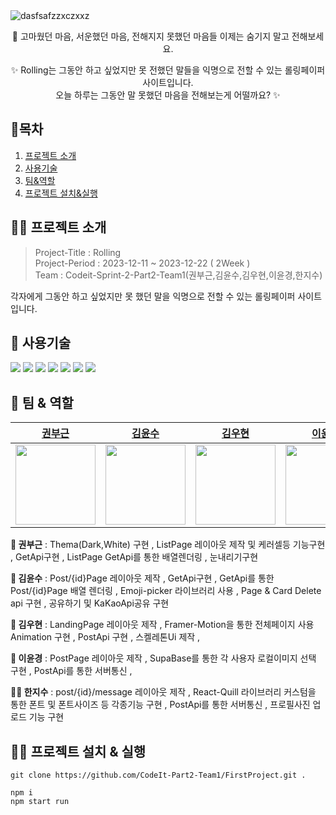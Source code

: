 <img alt="dasfsafzzxczxxz" src="https://github.com/CodeIt-Part2-Team1/FirstProject/assets/124851297/5aaefcdf-a474-4c88-a7db-87e46a6a0a1f">
<p align="center">💌 고마웠던 마음, 서운했던 마음, 전해지지 못했던 마음들 이제는 숨기지 말고 전해보세요.</p> 
<p align="center" color="#ccc">✨ Rolling는 그동안 하고 싶었지만 못 전했던 말들을 익명으로 전할 수 있는 롤링페이퍼 사이트입니다. <br/> 오늘 하루는 그동안 말 못했던 마음을 전해보는게 어떨까요? ✨</p> 

## 📘목차

1. [프로젝트 소개](#프로젝트-소개)
2. [사용기술](#사용기술)
3. [팀&역할](#팀--역할)
4. [프로젝트 설치&실행](#프로젝트-설치--실행)

## 🧑‍💻 프로젝트 소개
> Project-Title : Rolling   
> Project-Period : 2023-12-11 ~ 2023-12-22 ( 2Week )    
> Team : Codeit-Sprint-2-Part2-Team1(권부근,김윤수,김우현,이윤경,한지수)   

각자에게 그동안 하고 싶었지만 못 했던 말을 익명으로 전할 수 있는 롤링페이퍼 사이트입니다.    

## 🔎 사용기술  
<img src="https://img.shields.io/badge/react-61DAFB?style=for-the-badge&logo=react&logoColor=white">
<img src="https://img.shields.io/badge/reactRouter-CA4245?style=for-the-badge&logo=reactrouter&logoColor=white">
<img src="https://img.shields.io/badge/styledComponents-DB7093?style=for-the-badge&logo=styledcomponents&logoColor=white">
<img src="https://img.shields.io/badge/framerMotion-0055FF?style=for-the-badge&logo=framer&logoColor=white">
<img src="https://img.shields.io/badge/reactQuill-A6A9AA?style=for-the-badge&logo=react&logoColor=white">
<img src="https://img.shields.io/badge/emojiPickerReact-ECD53F?style=for-the-badge&logo=react&logoColor=white">
<img src="https://img.shields.io/badge/supabase-3FCF8E?style=for-the-badge&logo=supabase&logoColor=white">


## 👥 팀 & 역할
|[권부근](https://github.com/guen9310)|[김윤수](https://github.com/yunsusu)|[김우현](https://github.com/rladngus133)|[이윤경](https://github.com/Yoon-kyungLee)|[한지수](https://github.com/JIS0098)|
|------|------|------|------|------|
|<img src="https://github.com/CodeIt-Part2-Team1/FirstProject/assets/124851297/2bda01a7-48dd-4097-b0f7-5e3bf3f1f473" width="128" height="128">|<img src="https://github.com/CodeIt-Part2-Team1/FirstProject/assets/124851297/4fd7a5fb-fa4c-4d95-9467-a2d2a5e039d1" width="128" height="128">|<img src="https://cdnimage.dailian.co.kr/news/201402/news_1391494701_419313_m_1.jpg" width="128" height="128">|<img src="https://github.com/CodeIt-Part2-Team1/FirstProject/assets/124851297/d9ce5b9e-49bb-479c-87c1-90497e35f9f5" width="128" height="128">|<img src="https://coinpan.com/files/attach/images/198/429/492/210/12ceae7a20597f3d7f920a7aef65df5b.jpg" width="128" height="128">|

**👦 권부근** : Thema(Dark,White) 구현 , ListPage 레이아웃 제작 및 케러셀등 기능구현 , GetApi구현 , ListPage GetApi를 통한 배열렌더링 , 눈내리기구현   
   
**🧑 김윤수** : Post/{id}Page 레이아웃 제작 , GetApi구현 , GetApi를 통한 Post/{id}Page 배열 렌더링 , Emoji-picker 라이브러리 사용 , Page & Card Delete api 구현 , 공유하기 및 KaKaoApi공유 구현   
   
**👨 김우현** : LandingPage 레이아웃 제작 , Framer-Motion을 통한 전체페이지 사용 Animation 구현 , PostApi 구현 , 스켈레톤Ui 제작 ,   
   
**👧 이윤경** : PostPage 레이아웃 제작 , SupaBase를 통한 각 사용자 로컬이미지 선택 구현 , PostApi를 통한 서버통신 ,   
   
**👩‍🦰 한지수** : post/{id}/message 레이아웃 제작 , React-Quill 라이브러리 커스텀을 통한 폰트 및 폰트사이즈 등 각종기능 구현 , PostApi를 통한 서버통신 , 프로필사진 업로드 기능 구현   
   

## 🧑‍💻 프로젝트 설치 & 실행
```
git clone https://github.com/CodeIt-Part2-Team1/FirstProject.git .

npm i
npm start run
```



